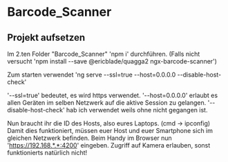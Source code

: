 # Barcode_Scanner

## Projekt aufsetzen

Im 2.ten Folder "Barcode_Scanner" 'npm i' durchführen. (Falls nicht versucht 'npm install --save @ericblade/quagga2 ngx-barcode-scanner')

Zum starten verwendet 'ng serve --ssl=true --host=0.0.0.0 --disable-host-check'

'--ssl=true' bedeutet, es wird https verwendet.
'--host=0.0.0.0' erlaubt es allen Geräten im selben Netzwerk auf die aktive Session zu gelangen.
'--disable-host-check' hab ich verwendet weils ohne nicht gegangen ist.

Nun braucht ihr die ID des Hosts, also eures Laptops. (cmd -> ipconfig)
Damit dies funktioniert, müssen euer Host und euer Smartphone sich im gleichen Netzwerk befinden.
Beim Handy im Browser nun 'https://192.168.*.*:4200' eingeben. Zugriff auf Kamera erlauben, sonst funktionierts natürlich nicht!
